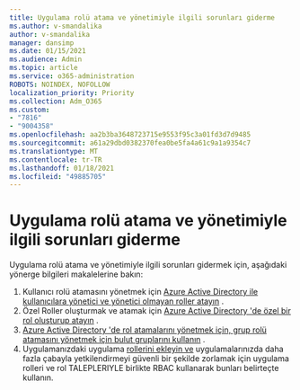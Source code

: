 ```yaml
---
title: Uygulama rolü atama ve yönetimiyle ilgili sorunları giderme
ms.author: v-smandalika
author: v-smandalika
manager: dansimp
ms.date: 01/15/2021
ms.audience: Admin
ms.topic: article
ms.service: o365-administration
ROBOTS: NOINDEX, NOFOLLOW
localization_priority: Priority
ms.collection: Adm_O365
ms.custom:
- "7816"
- "9004358"
ms.openlocfilehash: aa2b3ba3648723715e9553f95c3a01fd3d7d9485
ms.sourcegitcommit: a61a29dbd0382370fea0be5fa4a61c9a1a9354c7
ms.translationtype: MT
ms.contentlocale: tr-TR
ms.lasthandoff: 01/18/2021
ms.locfileid: "49885705"
---
```

# <a name="troubleshoot-issues-with-application-role-assignment-and-management"></a>Uygulama rolü atama ve yönetimiyle ilgili sorunları giderme

Uygulama rolü atama ve yönetimiyle ilgili sorunları gidermek için, aşağıdaki yönerge bilgileri makalelerine bakın:

1. Kullanıcı rolü atamasını yönetmek için [Azure Active Directory ile kullanıcılara yönetici ve yönetici olmayan roller atayın](https://docs.microsoft.com/azure/active-directory/fundamentals/active-directory-users-assign-role-azure-portal) .
2. Özel Roller oluşturmak ve atamak için [Azure Active Directory 'de özel bir rol oluşturup atayın](https://docs.microsoft.com/azure/active-directory/roles/custom-create) .
3. [Azure Active Directory 'de rol atamalarını yönetmek için, grup rolü atamasını yönetmek için bulut gruplarını kullanın](https://docs.microsoft.com/azure/active-directory/roles/groups-concept) .
4. Uygulamanızdaki uygulama [rollerini ekleyin ve](https://docs.microsoft.com/azure/active-directory/develop/howto-add-app-roles-in-azure-ad-apps#app-roles-vs-groups) uygulamalarınızda daha fazla çabayla yetkilendirmeyi güvenli bir şekilde zorlamak için uygulama rolleri ve rol TALEPLERIYLE birlikte RBAC kullanarak bunları belirteçte kullanın.

